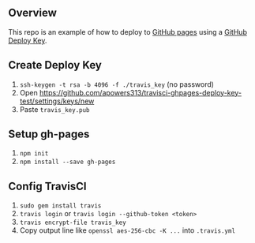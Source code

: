 ## Overview
This repo is an example of how to deploy to [GitHub pages](https://pages.github.com/) using a [GitHub Deploy Key](https://developer.github.com/v3/guides/managing-deploy-keys/).


## Create Deploy Key

1. `ssh-keygen -t rsa -b 4096 -f ./travis_key` (no password)
2. Open https://github.com/apowers313/travisci-ghpages-deploy-key-test/settings/keys/new
3. Paste `travis_key.pub`

## Setup gh-pages

1. `npm init`
2. `npm install --save gh-pages`

## Config TravisCI

1. `sudo gem install travis`
2. `travis login` or `travis login --github-token <token>`
3. `travis encrypt-file travis_key`
4. Copy output line like `openssl aes-256-cbc -K ...` into `.travis.yml`
